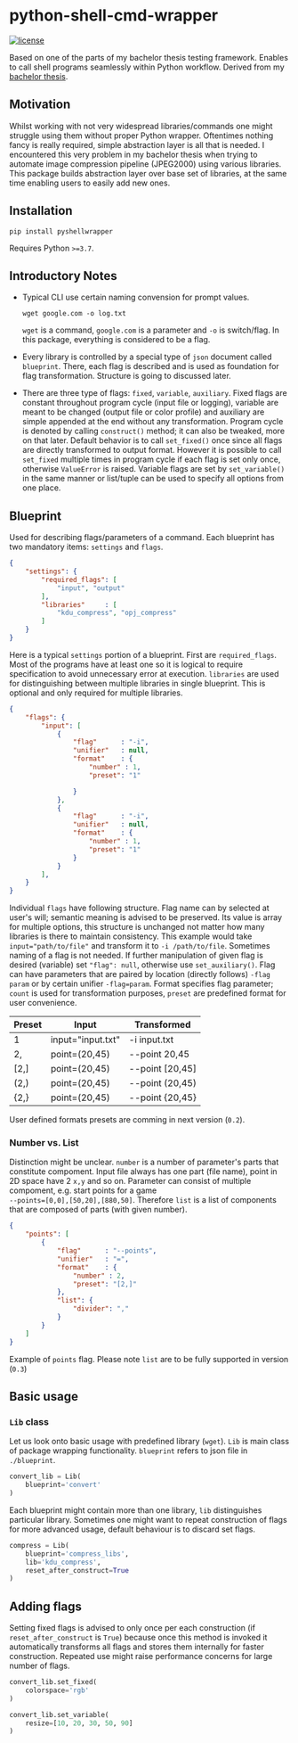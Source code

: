 # python-shell-cmd-wrapper
[![license](https://img.shields.io/github/license/mashape/apistatus.svg?maxAge=2592000)](https://github.com/matejMitas/python-shell-cmd-wrapper/blob/master/LICENSE)


Based on one of the parts of my bachelor thesis testing framework. Enables to call shell programs seamlessly within Python workflow. Derived from my [bachelor thesis](https://github.com/matejMitas/VUT_FIT-bakalarka).

Motivation
------------
Whilst working with not very widespread libraries/commands one might struggle using them without proper Python wrapper. Oftentimes nothing fancy is really required, simple abstraction layer is all that is needed. I encountered this very problem in my bachelor thesis when trying to automate image compression pipeline (JPEG2000) using various libraries. This package builds abstraction layer over base set of libraries, at the same time enabling users to easily add new ones.

Installation
------------
```
pip install pyshellwrapper
```
Requires Python `>=3.7`.

Introductory Notes
------------
- Typical CLI use certain naming convension for prompt values.

    ```
    wget google.com -o log.txt
    ```
    `wget` is a command, `google.com` is a parameter and `-o` is switch/flag. In this package, everything is considered to be a flag.

- Every library is controlled by a special type of `json` document called `blueprint`. There, each flag is described and is used as foundation for flag transformation. Structure is going to discussed later.  
- There are three type of flags: `fixed`, `variable`, `auxiliary`. Fixed flags are constant throughout program cycle (input file or logging), variable are meant to be changed (output file or color profile) and auxiliary are simple appended at the end without any transformation. Program cycle is denoted by calling `construct()` method; it can also be tweaked, more on that later. Default behavior is to call `set_fixed()` once since all flags are directly transformed to output format. However it is possible to call `set_fixed` multiple times in program cycle if each flag is set only once, otherwise `ValueError` is raised. Variable flags are set by `set_variable()` in the same manner or list/tuple can be used to specify all options from one place.   

Blueprint
------------------
Used for describing flags/parameters of a command. Each blueprint has two mandatory items: `settings` and `flags`. 
```json
{
    "settings": {
        "required_flags": [
            "input", "output"
        ],
        "libraries"     : [
            "kdu_compress", "opj_compress"
        ]
    }
}
```
Here is a typical `settings` portion of a blueprint. First are `required_flags`. Most of the programs have at least one so it is logical to require specification to avoid unnecessary error at execution. `libraries` are used for distinguishing between multiple libraries in single blueprint. This is optional and only required for multiple libraries.

```json
{
    "flags": {
        "input": [
            {
                "flag"      : "-i",
                "unifier"   : null,
                "format"    : {
                    "number" : 1,
                    "preset": "1"

                }
            },
            {
                "flag"      : "-i",
                "unifier"   : null,
                "format"    : {
                    "number" : 1,
                    "preset": "1"
                }
            }
        ],
    }
}
```
Individual `flags` have following structure. Flag name can by selected at user's will; semantic meaning is advised to be preserved. Its value is array for multiple options, this structure is unchanged not matter how many libraries is there to maintain consistency. This example would take `input="path/to/file"` and transform it to `-i /path/to/file`. Sometimes naming of a flag is not needed. If further manipulation of given flag is desired (variable) set `"flag": null`, otherwise use `set_auxiliary()`. Flag can have parameters that are paired by location (directly follows) `-flag param` or by certain unifier `-flag=param`. Format specifies flag parameter; `count` is used for transformation purposes, `preset` are predefined format for user convenience.


| Preset | Input | Transformed |
| --- | --- | --- |
| 1 | input="input.txt" | -i input.txt |
| 2, | point=(20,45) | --point 20,45 |
| [2,] | point=(20,45) | --point [20,45] |
| (2,) | point=(20,45) | --point (20,45) |
| {2,} | point=(20,45) | --point {20,45} |

User defined formats presets are comming in next version (`0.2`).

### Number vs. List
Distinction might be unclear. `number` is a number of parameter's parts that constitute compoment. Input file always has one part (file name), point in 2D space have 2 `x,y` and so on. Parameter can consist of multiple compoment, e.g. start points for a game  <br>`--points=[0,0],[50,20],[880,50]`. Therefore `list` is a list of components that are composed of parts (with given number). 

```json
{
    "points": [
        {
            "flag"      : "--points",
            "unifier"   : "=",
            "format"    : {
                "number" : 2,
                "preset": "[2,]"
            },
            "list": {
                "divider": ","
            }
        }
    ]
}
```
Example of `points` flag. Please note `list` are to be fully supported in version (`0.3`)



<!---
Routine
------------------
More advanced way of controlling generation of command variants.
```json
{
    "routines": [
        {
            "variable_flags" : [
                {
                    "flag" : "resize",
                    "opts" : [10, 20, 50, 70, 90]
                }
            ],
            "fixed_flags"   : {
                "colorspace": "rgb"
            }
        }
    ]
}
```
--->

Basic usage
------------------
### `Lib` class

Let us look onto basic usage with predefined library (`wget`). `Lib` is main class of package wrapping functionality. `blueprint` refers to json file in `./blueprint`.

```python
convert_lib = Lib(
	blueprint='convert' 
)
```
Each blueprint might contain more than one library, `lib` distinguishes particular library. Sometimes one might want to repeat construction of flags for more advanced usage, default behaviour is to discard set flags.

```python
compress = Lib(
	blueprint='compress_libs',
	lib='kdu_compress',
	reset_after_construct=True
)
```

Adding flags
------------
Setting fixed flags is advised to only once per each construction (if `reset_after_construct` is `True`) because once this method is invoked it automatically transforms all flags and stores them internally for faster construction. Repeated use might raise performance concerns for large number of flags.

```python
convert_lib.set_fixed(
	colorspace='rgb'
)
```

```python
convert_lib.set_variable(
	resize=[10, 20, 30, 50, 90]
)
```